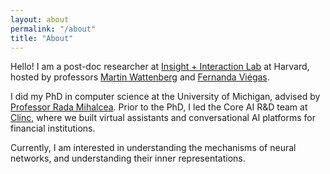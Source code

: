 ```yaml
---
layout: about
permalink: "/about"
title: "About"
---
```



Hello! I am a post-doc researcher at [Insight + Interaction Lab](https://insight.seas.harvard.edu/) at Harvard, hosted by professors [Martin Wattenberg](https://www.bewitched.com/) and [Fernanda Viégas](http://www.fernandaviegas.com/).

I did my PhD in computer science at the University of Michigan, advised by [Professor Rada Mihalcea](https://lit.eecs.umich.edu/).
Prior to the PhD, I led the Core AI R&D team at [Clinc](https://clinc.com/), where we built virtual assistants and conversational AI platforms for financial institutions.

Currently, I am interested in understanding the mechanisms of neural networks, and understanding their inner representations.
